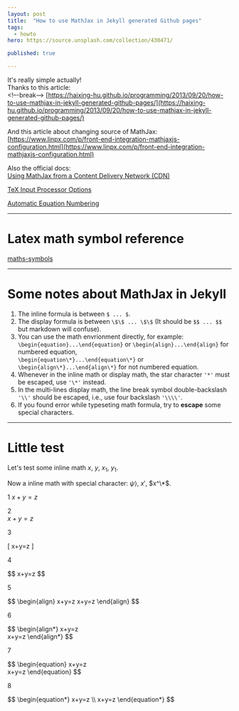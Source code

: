 ```yaml
---
layout: post
title:  "How to use MathJax in Jekyll generated Github pages"
tags:
  - howto
hero: https://source.unsplash.com/collection/430471/

published: true

---
```


It's really simple actually!     
Thanks to this article:  
<!–-break-–> 
[https://haixing-hu.github.io/programming/2013/09/20/how-to-use-mathjax-in-jekyll-generated-github-pages/](https://haixing-hu.github.io/programming/2013/09/20/how-to-use-mathjax-in-jekyll-generated-github-pages/)

And this article about changing source of MathJax:
[https://www.linpx.com/p/front-end-integration-mathjaxjs-configuration.html](https://www.linpx.com/p/front-end-integration-mathjaxjs-configuration.html)

Also the official docs:    
[Using MathJax from a Content Delivery Network (CDN)](https://docs.mathjax.org/en/latest/web/start.html#using-mathjax-from-a-content-delivery-network-cdn)

[TeX Input Processor Options](https://docs.mathjax.org/en/latest/options/input/tex.html)

[Automatic Equation Numbering](http://docs.mathjax.org/en/latest/input/tex/eqnumbers.html)

***************

# Latex math symbol reference

[maths-symbols](../resources/maths-symbols.pdf)

*******************

# Some notes about MathJax in Jekyll

1. The inline formula is between `$ ... $`.
2. The display formula is between `\$\$ ... \$\$` (It should be `$$ ... $$` but markdown will confuse).
3. You can use the math envrionment directly, for example:    
  `\begin{equation}...\end{equation}` or `\begin{align}...\end{align}` for numbered equation,    
  `\begin{equation\*}...\end{equation\*}` or `\begin{align\*}...\end{align\*}` for not numbered equation.
4. Whenever in the inline math or display math, the star character `'*'` must be escaped, use `'\*'` instead.
5. In the multi-lines display math, the line break symbol double-backslash `'\\'` should be escaped, i.e., use four backslash `'\\\\'`.
6. If you found error while typeseting math formula, try to **escape** some special characters.

*******************

# Little test

Let's test some inline math $x$, $y$, $x_1$, $y_1$.

Now a inline math with special character: $\psi\rangle$, $x'$, $x^\*$.

1 $x+y=z$

2    
$x+y=z$

3

\[ x+y=z \]

4

\$\$
x+y=z
\$\$

5

\$\$
\begin{align}
    x+y=z
    x+y=z
\end{align}
\$\$

6

\$\$ 
\begin{align\*}
    x+y=z    
    x+y=z
\end{align\*}
\$\$

7

\$\$ 
\begin{equation}
    x+y=z    
    x+y=z
\end{equation}
\$\$

8

\$\$ 
\begin{equation\*}
    x+y=z \\\\
    x+y=z
\end{equation\*}
\$\$
